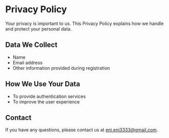# Privacy Policy

Your privacy is important to us. This Privacy Policy explains how we handle and protect your personal data.

## Data We Collect
- Name
- Email address
- Other information provided during registration

## How We Use Your Data
- To provide authentication services
- To improve the user experience

## Contact
If you have any questions, please contact us at [eni.eni3333@gmail.com](mailto:eni.eni3333@gmail.com).
